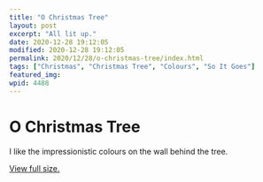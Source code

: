 ```yaml
---
title: "O Christmas Tree"
layout: post
excerpt: "All lit up."
date: 2020-12-28 19:12:05
modified: 2020-12-28 19:12:05
permalink: 2020/12/28/o-christmas-tree/index.html
tags: ["Christmas", "Christmas Tree", "Colours", "So It Goes"]
featured_img: 
wpid: 4488
---
```


# O Christmas Tree

I like the impressionistic colours on the wall behind the tree.

[View full size.](https://patrickjohanneson.com/wp-content/uploads/2020/12/IMG_9201-2000.jpg)